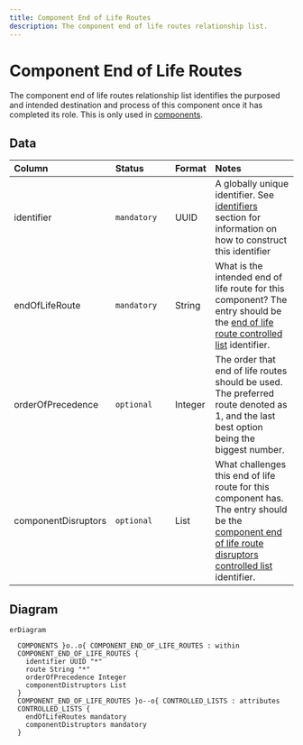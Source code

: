 ```yaml
---
title: Component End of Life Routes
description: The component end of life routes relationship list.
---
```


# Component End of Life Routes

The component end of life routes relationship list identifies the purposed and intended destination and process of this component once it has completed its role. This is only used in [components](../schema/components.md).

## Data
|Column|<div style="width:90px">Status</div>|Format|Notes|
|:-|:-|:-|:-|
|identifier|`mandatory`|UUID|A globally unique identifier. See [identifiers](../identifiers/index.md) section for information on how to construct this identifier|
|endOfLifeRoute|`mandatory`|String|What is the intended end of life route for this component? The entry should be the [end of life route controlled list](../controlled-lists/end-of-life-routes.md) identifier.|
|orderOfPrecedence|`optional`|Integer|The order that end of life routes should be used. The preferred route denoted as 1, and the last best option being the biggest number.|
|componentDisruptors|`optional`|List|What challenges this end of life route for this component has. The entry should be the [component end of life route disruptors controlled list](../controlled-lists/component-disruptors.md) identifier.|

## Diagram

``` mermaid
erDiagram

  COMPONENTS }o..o{ COMPONENT_END_OF_LIFE_ROUTES : within
  COMPONENT_END_OF_LIFE_ROUTES {
    identifier UUID "*"
    route String "*"
    orderOfPrecedence Integer
    componentDistruptors List
  }
  COMPONENT_END_OF_LIFE_ROUTES }o--o{ CONTROLLED_LISTS : attributes
  CONTROLLED_LISTS {
    endOfLifeRoutes mandatory
    componentDistruptors mandatory
  }
```